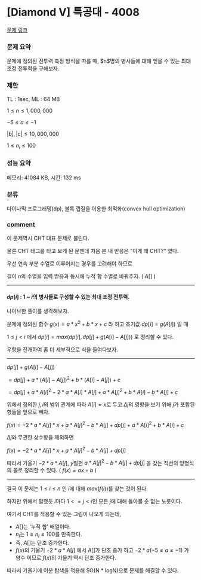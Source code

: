 
# [Diamond V] 특공대 - 4008

[문제 링크](https://www.acmicpc.net/problem/4008)

### 문제 요약

<p> 문제에 정의된 전투력 측정 방식을 따를 때, $n$명의 병사들에 대해 얻을 수 있는 최대 조정 전투력을 구해보자. </p>

### 제한

TL : 1sec, ML : 64 MB

$1 ≤ n ≤ 1,000,000$

$-5 ≤ a ≤ -1$

$|b|, |c| ≤ 10,000,000$

$1 ≤ n_i ≤ 100$


### 성능 요약

메모리: 41084 KB, 시간: 132 ms

### 분류

다이나믹 프로그래밍(dp), 볼록 껍질을 이용한 최적화(convex hull optimization)

### comment

이 문제역시 CHT 대표 문제로 불린다.

물론 CHT 태그를 타고 보게 된 문젠데 처음 본 내 반응은 "이게 왜 CHT?" 였다.

우선 연속 부분 수열로 이루어지는 경우를 고려해야 하므로

길이 $n$의 수열을 입력 받음과 동시에 누적 합 수열로 바꿔주자. ( $A[]$ )

-----------------------------------------------------------------------------------------------------------------------------------------------------------------------

#### $dp[i]$ : $1$ ~ $i$의 병사들로 구성할 수 있는 최대 조정 전투력.

나이브한 풀이를 생각해보자.

문제에 정의된 함수 $g(x) = a * x^2 + b * x + c$ 라 하고 초기값 $dp[i] = g(A[i])$ 일 때

$1 ≤ j < i$ 에서 $dp[i] = max(dp[i], dp[j] + g(A[i] - A[j]))$ 로 정리할 수 있다.

우항을 전개하여 좀 더 세부적으로 식을 들여다보자.

-----------------------------------------------------------------------------------------------------------------------------------------------------------------------

$dp[j] + g(A[i] - A[j])$

$= dp[j] + a * (A[i]-A[j])^2 + b * (A[i]-A[j]) + c$

$= dp[j] + a * A[i]^2 - 2 * a * A[i] * A[j] + a * A[j]^2 + b * A[i] - b * A[j] + c$

위에서 정의한 $j, i$의 범위 관계에 따라 $A[i] = x$로 두고 $Δj$의 영향을 보기 위해 $j$가 포함된 항들을 앞으로 빼자.

$f(x) = -2 * a * A[j] * x + a * A[j]^2 - b * A[j] + dp[j] + a * A[i]^2 + b * A[i] + c$

$Δj$와 무관한 상수항을 제외하면

$f(x) = -2 * a * A[j] * x + a * A[j]^2- b * A[j] + dp[j]$

따라서 기울기 $-2 * a * A[j]$, $y$절편 $a * A[j]^2- b * A[j] + dp[j]$ 을 갖는 직선의 방정식의 꼴로 정리할 수 있다. ( $f(x) = ax + b$ )

-----------------------------------------------------------------------------------------------------------------------------------------------------------------------

결국 이 문제는 $1 ≤ i ≤ n$ 인 $i$에 대해 $max(f(i))$를 찾는 것이 된다.

하지만 위에서 말했듯 $i$마다 $1 <= j < i$인 모든 $j$에 대해 돌아볼 순 없는 노릇이다.

여기서 CHT를 적용할 수 있는 그림이 나오게 되는데,

* $A[]$는 '누적 합' 배열이다.
* $n_i$는 $1 ≤ n_i ≤ 100$를 만족한다.
* 즉, $A[]$는 단조 증가한다.
* $f(x)$의 기울기 $-2 * a * A[j]$ 에서 $A[]$가 단조 증가 하고 $-2 * a(-5 ≤ a ≤ -1)$ 가 양수 이므로 $f(x)$의 기울기 역시 단조 증가한다.

따라서 기울기에 이분 탐색을 적용해 $O(N * logN)으로 문제를 해결할 수 있다.
